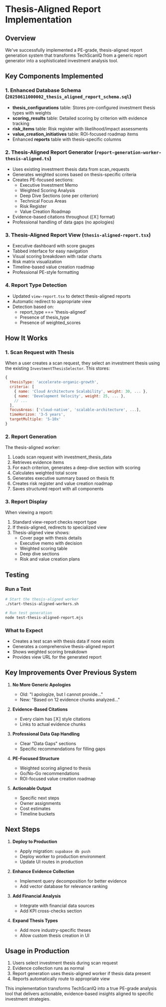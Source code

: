 # Thesis-Aligned Report Implementation

## Overview
We've successfully implemented a PE-grade, thesis-aligned report generation system that transforms TechScanIQ from a generic report generator into a sophisticated investment analysis tool.

## Key Components Implemented

### 1. Enhanced Database Schema (`20250611000002_thesis_aligned_report_schema.sql`)
- **thesis_configurations** table: Stores pre-configured investment thesis types with weights
- **scoring_results** table: Detailed scoring by criterion with evidence tracking
- **risk_items** table: Risk register with likelihood/impact assessments
- **value_creation_initiatives** table: ROI-focused roadmap items
- Enhanced **reports** table with thesis-specific columns

### 2. Thesis-Aligned Report Generator (`report-generation-worker-thesis-aligned.ts`)
- Uses existing investment thesis data from scan_requests
- Generates weighted scores based on thesis-specific criteria
- Creates PE-focused sections:
  - Executive Investment Memo
  - Weighted Scoring Analysis
  - Deep Dive Sections (one per criterion)
  - Technical Focus Areas
  - Risk Register
  - Value Creation Roadmap
- Evidence-based citations throughout (⟦X⟧ format)
- Professional handling of data gaps (no apologies)

### 3. Thesis-Aligned Report View (`thesis-aligned-report.tsx`)
- Executive dashboard with score gauges
- Tabbed interface for easy navigation
- Visual scoring breakdown with radar charts
- Risk matrix visualization
- Timeline-based value creation roadmap
- Professional PE-style formatting

### 4. Report Type Detection
- Updated `view-report.tsx` to detect thesis-aligned reports
- Automatic redirect to appropriate view
- Detection based on:
  - report_type === 'thesis-aligned'
  - Presence of thesis_type
  - Presence of weighted_scores

## How It Works

### 1. Scan Request with Thesis
When a user creates a scan request, they select an investment thesis using the existing `InvestmentThesisSelector`. This stores:
```javascript
{
  thesisType: 'accelerate-organic-growth',
  criteria: [
    { name: 'Cloud Architecture Scalability', weight: 30, ... },
    { name: 'Development Velocity', weight: 25, ... },
    // ...
  ],
  focusAreas: ['cloud-native', 'scalable-architecture', ...],
  timeHorizon: '3-5 years',
  targetMultiple: '5-10x'
}
```

### 2. Report Generation
The thesis-aligned worker:
1. Loads scan request with investment_thesis_data
2. Retrieves evidence items
3. For each criterion, generates a deep-dive section with scoring
4. Calculates weighted total score
5. Generates executive summary based on thesis fit
6. Creates risk register and value creation roadmap
7. Saves structured report with all components

### 3. Report Display
When viewing a report:
1. Standard view-report checks report type
2. If thesis-aligned, redirects to specialized view
3. Thesis-aligned view shows:
   - Cover page with thesis details
   - Executive memo with decision
   - Weighted scoring table
   - Deep dive sections
   - Risk and value creation plans

## Testing

### Run a Test
```bash
# Start the thesis-aligned worker
./start-thesis-aligned-workers.sh

# Run test generation
node test-thesis-aligned-report.mjs
```

### What to Expect
- Creates a test scan with thesis data if none exists
- Generates a comprehensive thesis-aligned report
- Shows weighted scoring breakdown
- Provides view URL for the generated report

## Key Improvements Over Previous System

1. **No More Generic Apologies**
   - Old: "I apologize, but I cannot provide..."
   - New: "Based on 12 evidence chunks analyzed..."

2. **Evidence-Based Citations**
   - Every claim has ⟦X⟧ style citations
   - Links to actual evidence chunks

3. **Professional Data Gap Handling**
   - Clear "Data Gaps" sections
   - Specific recommendations for filling gaps

4. **PE-Focused Structure**
   - Weighted scoring aligned to thesis
   - Go/No-Go recommendations
   - ROI-focused value creation roadmap

5. **Actionable Output**
   - Specific next steps
   - Owner assignments
   - Cost estimates
   - Timeline buckets

## Next Steps

1. **Deploy to Production**
   - Apply migration: `supabase db push`
   - Deploy worker to production environment
   - Update UI routes in production

2. **Enhance Evidence Collection**
   - Implement query decomposition for better evidence
   - Add vector database for relevance ranking

3. **Add Financial Analysis**
   - Integrate with financial data sources
   - Add KPI cross-checks section

4. **Expand Thesis Types**
   - Add more industry-specific theses
   - Allow custom thesis creation in UI

## Usage in Production

1. Users select investment thesis during scan request
2. Evidence collection runs as normal
3. Report generation uses thesis-aligned worker if thesis data present
4. Reports automatically route to appropriate view

This implementation transforms TechScanIQ into a true PE-grade analysis tool that delivers actionable, evidence-based insights aligned to specific investment strategies.
